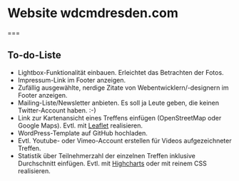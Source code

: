 # Website wdcmdresden.com
===
## To-do-Liste
* Lightbox-Funktionalität einbauen. Erleichtet das Betrachten der Fotos.
* Impressum-Link im Footer anzeigen.
* Zufällig ausgewählte, nerdige Zitate von Webentwicklern/-designern im Footer anzeigen.
* Mailing-Liste/Newsletter anbieten. Es soll ja Leute geben, die keinen Twitter-Account haben. :-)
* Link zur Kartenansicht eines Treffens einfügen (OpenStreetMap oder Google Maps). Evtl. mit [Leaflet](http://leaflet.cloudmade.com/) realisieren.
* WordPress-Template auf GitHub hochladen.
* Evtl. Youtube- oder Vimeo-Account erstellen für Videos aufgezeichneter Treffen.
* Statistik über Teilnehmerzahl der einzelnen Treffen inklusive Durchschnitt einfügen. Evtl. mit [Highcharts](http://highcharts.com) oder mit reinem CSS realisieren.